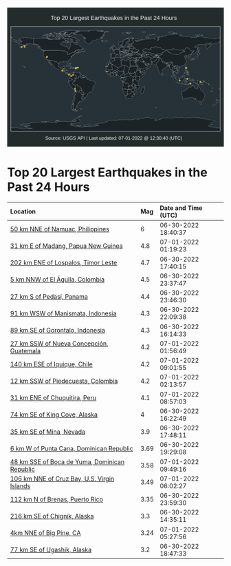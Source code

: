 ![Map](./map.png)

# Top 20 Largest Earthquakes in the Past 24 Hours

| Location | Mag | Date and Time (UTC) |
|:---|:---|:---|
| [50 km NNE of Namuac, Philippines](https://earthquake.usgs.gov/earthquakes/eventpage/us6000hywe) | 6 | 06-30-2022 18:40:37 |
| [31 km E of Madang, Papua New Guinea](https://earthquake.usgs.gov/earthquakes/eventpage/us6000hz05) | 4.8 | 07-01-2022 01:19:23 |
| [202 km ENE of Lospalos, Timor Leste](https://earthquake.usgs.gov/earthquakes/eventpage/us6000hyw3) | 4.7 | 06-30-2022 17:40:15 |
| [5 km NNW of El Águila, Colombia](https://earthquake.usgs.gov/earthquakes/eventpage/us6000hyzh) | 4.5 | 06-30-2022 23:37:47 |
| [27 km S of Pedasí, Panama](https://earthquake.usgs.gov/earthquakes/eventpage/us6000hyzk) | 4.4 | 06-30-2022 23:46:30 |
| [91 km WSW of Manismata, Indonesia](https://earthquake.usgs.gov/earthquakes/eventpage/us6000hyz4) | 4.3 | 06-30-2022 22:09:38 |
| [89 km SE of Gorontalo, Indonesia](https://earthquake.usgs.gov/earthquakes/eventpage/us6000hyvg) | 4.3 | 06-30-2022 16:14:33 |
| [27 km SSW of Nueva Concepción, Guatemala](https://earthquake.usgs.gov/earthquakes/eventpage/us6000hz0d) | 4.2 | 07-01-2022 01:56:49 |
| [140 km ESE of Iquique, Chile](https://earthquake.usgs.gov/earthquakes/eventpage/us6000hz2s) | 4.2 | 07-01-2022 09:01:55 |
| [12 km SSW of Piedecuesta, Colombia](https://earthquake.usgs.gov/earthquakes/eventpage/us6000hz0g) | 4.2 | 07-01-2022 02:13:57 |
| [31 km ENE of Chuquitira, Peru](https://earthquake.usgs.gov/earthquakes/eventpage/us6000hz2q) | 4.1 | 07-01-2022 08:57:03 |
| [74 km SE of King Cove, Alaska](https://earthquake.usgs.gov/earthquakes/eventpage/us6000hyvi) | 4 | 06-30-2022 16:22:49 |
| [35 km SE of Mina, Nevada](https://earthquake.usgs.gov/earthquakes/eventpage/nn00842016) | 3.9 | 06-30-2022 17:48:11 |
| [6 km W of Punta Cana, Dominican Republic](https://earthquake.usgs.gov/earthquakes/eventpage/pr2022181000) | 3.69 | 06-30-2022 19:29:08 |
| [48 km SSE of Boca de Yuma, Dominican Republic](https://earthquake.usgs.gov/earthquakes/eventpage/pr2022182001) | 3.58 | 07-01-2022 09:49:16 |
| [106 km NNE of Cruz Bay, U.S. Virgin Islands](https://earthquake.usgs.gov/earthquakes/eventpage/pr2022182000) | 3.49 | 07-01-2022 06:02:27 |
| [112 km N of Brenas, Puerto Rico](https://earthquake.usgs.gov/earthquakes/eventpage/pr71356838) | 3.35 | 06-30-2022 23:59:30 |
| [216 km SE of Chignik, Alaska](https://earthquake.usgs.gov/earthquakes/eventpage/us6000hytx) | 3.3 | 06-30-2022 14:35:11 |
| [4km NNE of Big Pine, CA](https://earthquake.usgs.gov/earthquakes/eventpage/nc73753116) | 3.24 | 07-01-2022 05:27:56 |
| [77 km SE of Ugashik, Alaska](https://earthquake.usgs.gov/earthquakes/eventpage/ak0228bn9rin) | 3.2 | 06-30-2022 18:47:33 |
